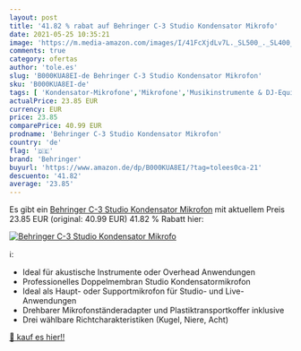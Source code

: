 ```yaml
---
layout: post
title: '41.82 % rabat auf Behringer C-3 Studio Kondensator Mikrofo'
date: 2021-05-25 10:35:21
image: 'https://m.media-amazon.com/images/I/41FcXjdLv7L._SL500_._SL400_.jpg'
comments: true
category: ofertas
author: 'tole.es'
slug: 'B000KUA8EI-de Behringer C-3 Studio Kondensator Mikrofon'
sku: 'B000KUA8EI-de'
tags: [ 'Kondensator-Mikrofone','Mikrofone','Musikinstrumente & DJ-Equipment','Musikinstrumente & Equipment','behringer', ]
actualPrice: 23.85 EUR
currency: EUR
price: 23.85
comparePrice: 40.99 EUR
prodname: 'Behringer C-3 Studio Kondensator Mikrofon'
country: 'de'
flag: '🇩🇪'
brand: 'Behringer'
buyurl: 'https://www.amazon.de/dp/B000KUA8EI/?tag=tolees0ca-21'
descuento: '41.82'
average: '23.85'
---
```


Es gibt ein [Behringer C-3 Studio Kondensator Mikrofon](https://www.amazon.de/dp/B000KUA8EI/?tag=tolees0ca-21) mit aktuellem Preis 23.85 EUR (original: 40.99 EUR) 41.82 % Rabatt hier:

[![Behringer C-3 Studio Kondensator Mikrofo](https://m.media-amazon.com/images/I/41FcXjdLv7L._SL500_._SL400_.jpg)](https://www.amazon.de/dp/B000KUA8EI/?tag=tolees0ca-21)

ℹ️:

- Ideal für akustische Instrumente oder Overhead Anwendungen
- Professionelles Doppelmembran Studio Kondensatormikrofon
- Ideal als Haupt- oder Supportmikrofon für Studio- und Live-Anwendungen
- Drehbarer Mikrofonständeradapter und Plastiktransportkoffer inklusive
- Drei wählbare Richtcharakteristiken (Kugel, Niere, Acht)

[🛒 kauf es hier!!](https://www.amazon.de/dp/B000KUA8EI/?tag=tolees0ca-21)
